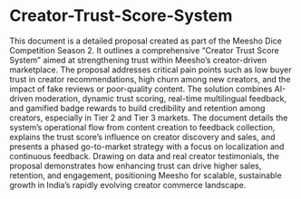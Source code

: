 # Creator-Trust-Score-System 
This document is a detailed proposal created as part of the Meesho Dice Competition Season 2. 
It outlines a comprehensive “Creator Trust Score System” aimed at strengthening trust within Meesho’s creator-driven marketplace. The proposal addresses critical pain points such as low buyer trust in creator recommendations, high churn among new creators, and the impact of fake reviews or poor-quality content. The solution combines AI-driven moderation, dynamic trust scoring, real-time multilingual feedback, and gamified badge rewards to build credibility and retention among creators, especially in Tier 2 and Tier 3 markets. The document details the system’s operational flow from content creation to feedback collection, explains the trust score’s influence on creator discovery and sales, and presents a phased go-to-market strategy with a focus on localization and continuous feedback. Drawing on data and real creator testimonials, the proposal demonstrates how enhancing trust can drive higher sales, retention, and engagement, positioning Meesho for scalable, sustainable growth in India’s rapidly evolving creator commerce landscape.
